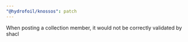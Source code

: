 ```yaml
---
"@hydrofoil/knossos": patch
---
```


When posting a collection member, it would not be correctly validated by shacl
